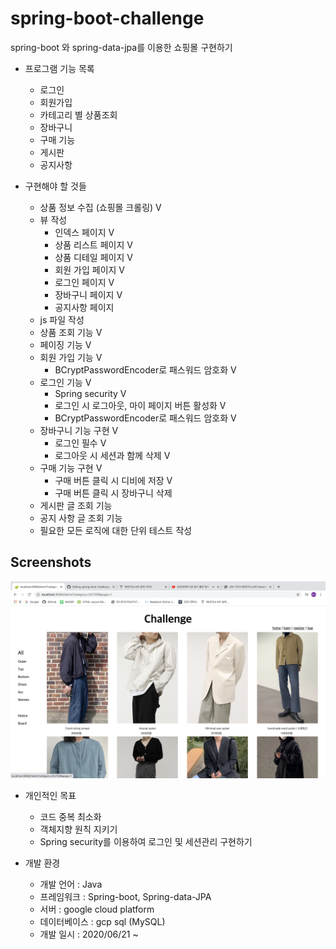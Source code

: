 # spring-boot-challenge
spring-boot 와 spring-data-jpa를 이용한 쇼핑몰 구현하기

+ 프로그램 기능 목록
  + 로그인
  + 회원가입
  + 카테고리 별 상품조회
  + 장바구니
  + 구매 기능
  + 게시판
  + 공지사항

+ 구현해야 할 것들
  + 상품 정보 수집 (쇼핑몰 크롤링) V
  + 뷰 작성
    + 인덱스 페이지 V
    + 상품 리스트 페이지 V
    + 상품 디테일 페이지 V
    + 회원 가입 페이지 V
    + 로그인 페이지 V
    + 장바구니 페이지 V
    + 공지사항 페이지
  + js 파일 작성
  + 상품 조회 기능 V
  + 페이징 기능 V
  + 회원 가입 기능 V
    + BCryptPasswordEncoder로 패스워드 암호화 V
  + 로그인 기능 V
    + Spring security V
    + 로그인 시 로그아웃, 마이 페이지 버튼 활성화 V
    + BCryptPasswordEncoder로 패스워드 암호화 V
  + 장바구니 기능 구현 V
    + 로그인 필수 V
    + 로그아웃 시 세션과 함께 삭제 V
  + 구매 기능 구현 V
    + 구매 버튼 클릭 시 디비에 저장 V
    + 구매 버튼 클릭 시 장바구니 삭제
  + 게시판 글 조회 기능
  + 공지 사항 글 조회 기능
  + 필요한 모든 로직에 대한 단위 테스트 작성
  
Screenshots
------
![items](image/items.png)
  
+ 개인적인 목표
  + 코드 중복 최소화
  + 객체지향 원칙 지키기
  + Spring security를 이용하여 로그인 및 세션관리 구현하기
  
+ 개발 환경
  + 개발 언어 : Java
  + 프레임워크 : Spring-boot, Spring-data-JPA
  + 서버 : google cloud platform
  + 데이터베이스 : gcp sql (MySQL)
  + 개발 일시 : 2020/06/21 ~
  
  
